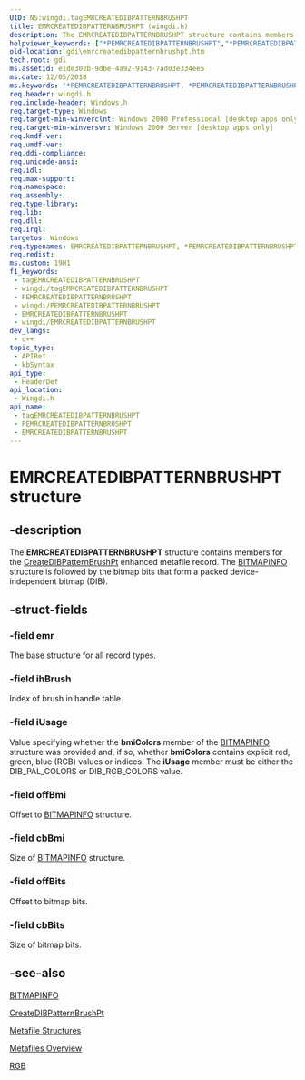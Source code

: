 ```yaml
---
UID: NS:wingdi.tagEMRCREATEDIBPATTERNBRUSHPT
title: EMRCREATEDIBPATTERNBRUSHPT (wingdi.h)
description: The EMRCREATEDIBPATTERNBRUSHPT structure contains members for the CreateDIBPatternBrushPt enhanced metafile record. The BITMAPINFO structure is followed by the bitmap bits that form a packed device-independent bitmap (DIB).
helpviewer_keywords: ["*PEMRCREATEDIBPATTERNBRUSHPT","*PEMRCREATEDIBPATTERNBRUSHPT structure [Windows GDI]","EMRCREATEDIBPATTERNBRUSHPT","EMRCREATEDIBPATTERNBRUSHPT structure [Windows GDI]","_win32_EMRCREATEDIBPATTERNBRUSHPT_str","gdi.emrcreatedibpatternbrushpt","wingdi/*PEMRCREATEDIBPATTERNBRUSHPT","wingdi/EMRCREATEDIBPATTERNBRUSHPT"]
old-location: gdi\emrcreatedibpatternbrushpt.htm
tech.root: gdi
ms.assetid: e1d8302b-9dbe-4a92-9143-7ad03e334ee5
ms.date: 12/05/2018
ms.keywords: '*PEMRCREATEDIBPATTERNBRUSHPT, *PEMRCREATEDIBPATTERNBRUSHPT structure [Windows GDI], EMRCREATEDIBPATTERNBRUSHPT, EMRCREATEDIBPATTERNBRUSHPT structure [Windows GDI], _win32_EMRCREATEDIBPATTERNBRUSHPT_str, gdi.emrcreatedibpatternbrushpt, wingdi/*PEMRCREATEDIBPATTERNBRUSHPT, wingdi/EMRCREATEDIBPATTERNBRUSHPT'
req.header: wingdi.h
req.include-header: Windows.h
req.target-type: Windows
req.target-min-winverclnt: Windows 2000 Professional [desktop apps only]
req.target-min-winversvr: Windows 2000 Server [desktop apps only]
req.kmdf-ver: 
req.umdf-ver: 
req.ddi-compliance: 
req.unicode-ansi: 
req.idl: 
req.max-support: 
req.namespace: 
req.assembly: 
req.type-library: 
req.lib: 
req.dll: 
req.irql: 
targetos: Windows
req.typenames: EMRCREATEDIBPATTERNBRUSHPT, *PEMRCREATEDIBPATTERNBRUSHPT
req.redist: 
ms.custom: 19H1
f1_keywords:
 - tagEMRCREATEDIBPATTERNBRUSHPT
 - wingdi/tagEMRCREATEDIBPATTERNBRUSHPT
 - PEMRCREATEDIBPATTERNBRUSHPT
 - wingdi/PEMRCREATEDIBPATTERNBRUSHPT
 - EMRCREATEDIBPATTERNBRUSHPT
 - wingdi/EMRCREATEDIBPATTERNBRUSHPT
dev_langs:
 - c++
topic_type:
 - APIRef
 - kbSyntax
api_type:
 - HeaderDef
api_location:
 - Wingdi.h
api_name:
 - tagEMRCREATEDIBPATTERNBRUSHPT
 - PEMRCREATEDIBPATTERNBRUSHPT
 - EMRCREATEDIBPATTERNBRUSHPT
---
```


# EMRCREATEDIBPATTERNBRUSHPT structure


## -description

The <b>EMRCREATEDIBPATTERNBRUSHPT</b> structure contains members for the <a href="/windows/desktop/api/wingdi/nf-wingdi-createdibpatternbrushpt">CreateDIBPatternBrushPt</a> enhanced metafile record. The <a href="/windows/desktop/api/wingdi/ns-wingdi-bitmapinfo">BITMAPINFO</a> structure is followed by the bitmap bits that form a packed device-independent bitmap (DIB).

## -struct-fields

### -field emr

The base structure for all record types.

### -field ihBrush

Index of brush in handle table.

### -field iUsage

Value specifying whether the <b>bmiColors</b> member of the <a href="/windows/desktop/api/wingdi/ns-wingdi-bitmapinfo">BITMAPINFO</a> structure was provided and, if so, whether <b>bmiColors</b> contains explicit red, green, blue (RGB) values or indices. The <b>iUsage</b> member must be either the DIB_PAL_COLORS or DIB_RGB_COLORS value.

### -field offBmi

Offset to <a href="/windows/desktop/api/wingdi/ns-wingdi-bitmapinfo">BITMAPINFO</a> structure.

### -field cbBmi

Size of <a href="/windows/desktop/api/wingdi/ns-wingdi-bitmapinfo">BITMAPINFO</a> structure.

### -field offBits

Offset to bitmap bits.

### -field cbBits

Size of bitmap bits.

## -see-also

<a href="/windows/desktop/api/wingdi/ns-wingdi-bitmapinfo">BITMAPINFO</a>



<a href="/windows/desktop/api/wingdi/nf-wingdi-createdibpatternbrushpt">CreateDIBPatternBrushPt</a>



<a href="/windows/desktop/gdi/metafile-structures">Metafile Structures</a>



<a href="/windows/desktop/gdi/metafiles">Metafiles Overview</a>



<a href="/windows/desktop/api/wingdi/nf-wingdi-rgb">RGB</a>

